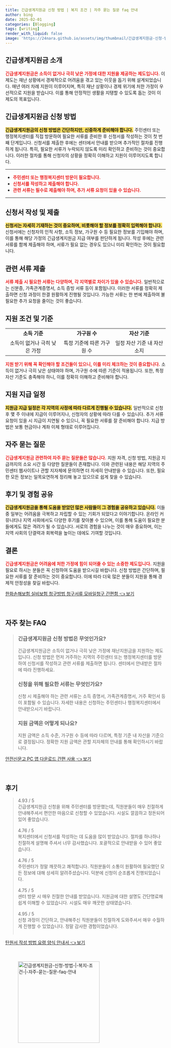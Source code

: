 ```yaml
---
title: 긴급생계지원금 신청 방법 | 복지 조건 | 자주 묻는 질문 faq 안내
author: bing
date: 2025-02-01
categories: [Blogging]
tags: [writing]
render_with_liquid: false
image: 'https://24nara.github.io/assets/img/thumbnail/긴급생계지원금-신청-방법-|-복지-조건-|-자주-묻는-질문-faq-안내.webp'
---
```



<h2 id='긴급생계지원금_소개'>긴급생계지원금 소개</h2>

<p><b><span style="color: #ee2323;">긴급생계지원금은 소득이 없거나 극히 낮은 가정에 대한 지원을 제공하는 제도입니다.</span></b> 이 제도는 재난 상황에서 경제적으로 어려움을 겪고 있는 이웃을 돕기 위해 설계되었습니다. 매년 여러 차례 지원이 이루어지며, 특히 재난 상황이나 경제 위기에 처한 가정이 우선적으로 지원을 받습니다. 이를 통해 안정적인 생활을 지탱할 수 있도록 돕는 것이 이 제도의 목표입니다.</p>

<h2 id='신청방법'>긴급생계지원금 신청 방법</h2>

<p><b><span style="background-color: #ffe066;">긴급생계지원금의 신청 방법은 간단하지만, 신중하게 준비해야 합니다.</span></b> 주민센터 또는 행정복지센터를 직접 방문하여 필요한 서류를 준비한 후 신청서를 작성하는 것이 첫 번째 단계입니다. 신청서를 제출한 후에는 센터에서 안내를 받으며 추가적인 절차를 진행하게 됩니다. 특히, 필요한 서류가 누락되지 않도록 미리 확인하고 준비하는 것이 중요합니다. 이러한 절차를 통해 신청자의 상황을 정확히 이해하고 지원이 이루어지도록 합니다.</p>

<hr />

<ul>
    <li><b><span style="color: #ee2323;">주민센터 또는 행정복지센터 방문이 필요합니다.</span></b></li>
    <li><b><span style="color: #ee2323;">신청서를 작성하고 제출해야 합니다.</span></b></li>
    <li><b><span style="color: #ee2323;">관련 서류는 필수로 제출해야 하며, 추가 서류 요청이 있을 수 있습니다.</span></b></li>
</ul>

<hr />

<h2 id='신청서_작성'>신청서 작성 및 제출</h2>

<p><b><span style="background-color: #ffe066;">신청서는 자세히 기재하는 것이 중요하며, 비롯해야 할 정보를 정확히 입력해야 합니다.</span></b> 신청서에는 신청자의 인적 사항, 소득 정보, 가구원 수 등 필요한 정보를 기입해야 하며, 이를 통해 해당 가정의 긴급생계지원금 지급 여부를 판단하게 됩니다. 작성 후에는 관련 서류를 함께 제출해야 하며, 서류가 필요 없는 경우도 있으니 미리 확인하는 것이 필요합니다.</p>

<h2 id='관련서류'>관련 서류 제출</h2>

<p><b><span style="color: #ee2323;">서류 제출 시 필요한 서류는 다양하며, 각 지역별로 차이가 있을 수 있습니다.</span></b> 일반적으로는 신분증, 가족관계증명서, 소득 증빙 서류 등이 포함됩니다. 이러한 서류를 정확히 제출하면 신청 과정이 한결 원활하게 진행될 것입니다. 가능한 서류는 한 번에 제출하여 불필요한 추가 요청을 줄이는 것이 좋습니다.</p>

<h2 id='지원_조건'>지원 조건 및 기준</h2>

<table>
    <tr>
        <td style="text-align: center; height: 17px;"><b>소득 기준</b></td>
        <td style="text-align: center; height: 17px;"><b>가구원 수</b></td>
        <td style="text-align: center; height: 17px;"><b>자산 기준</b></td>
    </tr>
    <tr>
        <td style="text-align: center; height: 17px;">소득이 없거나 극히 낮은 가정</td>
        <td style="text-align: center; height: 17px;">특정 기준에 따른 가구원 수</td>
        <td style="text-align: center; height: 17px;">일정 자산 기준 내 자산 소지</td>
    </tr>
</table>

<p><b><span style="color: #ee2323;">지원 받기 위해 꼭 확인해야 할 조건들이 있으니, 이를 미리 체크하는 것이 중요합니다.</span></b> 소득이 없거나 극히 낮은 상태여야 하며, 가구원 수에 따른 기준이 적용됩니다. 또한, 특정 자산 기준도 충족해야 하니, 이를 정확히 이해하고 준비해야 합니다.</p>

<h2 id='지원_일정'>지원 지급 일정</h2>

<p><b><span style="background-color: #ffe066;">지원금 지급 일정은 각 지역의 사정에 따라 다르게 진행될 수 있습니다.</span></b> 일반적으로 신청 후 몇 주 이내에 지급이 이루어지나, 신청자의 상황에 따라 다를 수 있습니다. 추가 서류 요청이 있을 시 지급이 지연될 수 있으니, 꼭 필요한 서류를 잘 준비해야 합니다. 지급 방법은 보통 현금이나 계좌 이체 형태로 이루어집니다.</p>

<h2 id='자주_묻는_질문'>자주 묻는 질문</h2>

<p><b><span style="color: #ee2323;">긴급생계지원금 관련하여 자주 묻는 질문들은 많습니다.</span></b> 지원 자격, 신청 방법, 지원금 지급까지의 소요 시간 등 다양한 질문들이 존재합니다. 이와 관련된 내용은 해당 지역의 주민센터 웹사이트나 관할 지자체에 문의하면 더 자세히 안내받을 수 있습니다. 또한, 필요한 모든 정보는 일목요연하게 정리해 놓고 있으므로 쉽게 찾을 수 있습니다.</p>

<h2 id='후기_및_경험'>후기 및 경험 공유</h2>

<p><b><span style="background-color: #ffe066;">긴급생계지원금을 통해 도움을 받았던 많은 사람들이 그 경험을 공유하고 있습니다.</span></b> 이들 중 일부는 어려움을 극복하고 자립할 수 있는 기회가 되었다고 이야기합니다. 온라인 커뮤니티나 지역 사회에서도 다양한 후기를 찾아볼 수 있으며, 이를 통해 도움이 필요한 분들에게도 많은 격려가 될 수 있습니다. 서로의 경험을 나누는 것이 매우 중요하며, 이는 지역 사회의 단결력과 회복력을 높이는 데에도 기여할 것입니다.</p>

<h2 id='결론'>결론</h2>

<p><b><span style="color: #ee2323;">긴급생계지원금은 어려움에 처한 가정에 힘이 되어줄 수 있는 소중한 제도입니다.</span></b> 지원을 필요로 하시는 분들은 꼭 신청하여 도움을 받으시길 바랍니다. 신청 방법은 간단하며, 필요한 서류를 잘 준비하는 것이 중요합니다. 이에 따라 더욱 많은 분들이 지원을 통해 경제적 안정성을 찾길 바랍니다.</p>


<p><a class="click-button" title="한화손해보험 실비보험 청구방법 청구서류 모바일청구 간편함" href="https://24nara.github.io/posts/%ED%95%9C%ED%99%94%EC%86%90%ED%95%B4%EB%B3%B4%ED%97%98-%EC%8B%A4%EB%B9%84%EB%B3%B4%ED%97%98-%EC%B2%AD%EA%B5%AC%EB%B0%A9%EB%B2%95-%EC%B2%AD%EA%B5%AC%EC%84%9C%EB%A5%98-%EB%AA%A8%EB%B0%94%EC%9D%BC%EC%B2%AD%EA%B5%AC-%EA%B0%84%ED%8E%B8%ED%95%A8/" rel="dofollow">한화손해보험 실비보험 청구방법 청구서류 모바일청구 간편함 👈 보기</a></p><br>
<h2 id='자주_찾는_FAQ'>자주 찾는 FAQ</h2>
<div itemscope="" itemtype="https://schema.org/FAQPage"> 
<blockquote> 
<div itemscope="" itemprop="mainEntity" itemtype="https://schema.org/Question"> 
<h3 itemprop="name">긴급생계지원금 신청 방법은 무엇인가요?</h3> 
<div itemscope="" itemprop="acceptedAnswer" itemtype="https://schema.org/Answer"> 
<span itemprop="text"> 
<p>긴급생계지원금은 소득이 없거나 극히 낮은 가정에 재난지원금을 지원하는 제도입니다. 신청 방법은 먼저 거주하는 지역의 주민센터 또는 행정복지센터를 방문하여 신청서를 작성하고 관련 서류를 제출하면 됩니다. 센터에서 안내받은 절차에 따라 진행하세요.</p> 
</span> 
</div> 
</div> 

<div itemscope="" itemprop="mainEntity" itemtype="https://schema.org/Question"> 
<h3 itemprop="name">신청을 위해 필요한 서류는 무엇인가요?</h3> 
<div itemscope="" itemprop="acceptedAnswer" itemtype="https://schema.org/Answer"> 
<span itemprop="text"> 
<p>신청 시 제출해야 하는 관련 서류는 소득 증명서, 가족관계증명서, 거주 확인서 등이 포함될 수 있습니다. 자세한 내용은 신청하는 주민센터나 행정복지센터에서 안내받으시기 바랍니다.</p> 
</span> 
</div> 
</div> 

<div itemscope="" itemprop="mainEntity" itemtype="https://schema.org/Question"> 
<h3 itemprop="name">지원 금액은 어떻게 되나요?</h3> 
<div itemscope="" itemprop="acceptedAnswer" itemtype="https://schema.org/Answer"> 
<span itemprop="text"> 
<p>지원 금액은 소득 수준, 가구원 수 등에 따라 다르며, 특정 기준 내 자산을 기준으로 결정됩니다. 정확한 지원 금액은 관할 지자체의 안내를 통해 확인하시기 바랍니다.</p> 
</span> 
</div> 
</div> 
</blockquote> 
</div>
<p><a class="click-button" title="안전신문고 PC 앱 다운로드 간편 사용" href="https://24nara.github.io/posts/%EC%95%88%EC%A0%84%EC%8B%A0%EB%AC%B8%EA%B3%A0-PC-%EC%95%B1-%EB%8B%A4%EC%9A%B4%EB%A1%9C%EB%93%9C-%EA%B0%84%ED%8E%B8-%EC%82%AC%EC%9A%A9/" rel="dofollow">안전신문고 PC 앱 다운로드 간편 사용 👈 보기</a></p><br>
<h2 id='후기'>후기</h2>
<div itemscope itemtype="https://schema.org/Product">
  <blockquote>
  <div itemprop="review" itemscope itemtype="https://schema.org/Review">
      <div itemprop="reviewRating" itemscope itemtype="https://schema.org/Rating"> <span itemprop="ratingValue">4.93</span> / <span itemprop="bestRating">5</span> </div>
      <span itemprop="reviewBody">긴급생계지원금 신청을 위해 주민센터를 방문했는데, 직원분들이 매우 친절하게 안내해주셔서 편안한 마음으로 신청할 수 있었습니다. 시설도 깔끔하고 정돈되어 있어 좋았습니다.</span>
  </div>
  <br>
  <div itemprop="review" itemscope itemtype="https://schema.org/Review">
      <div itemprop="reviewRating" itemscope itemtype="https://schema.org/Rating"> <span itemprop="ratingValue">4.76</span> / <span itemprop="bestRating">5</span> </div>
      <span itemprop="reviewBody">복지센터에서 신청서를 작성하는 데 도움을 많이 받았습니다. 절차를 하나하나 친절하게 설명해 주셔서 너무 감사했습니다. 포괄적으로 안내받을 수 있어 좋았습니다.</span>
  </div>
  <br>
  <div itemprop="review" itemscope itemtype="https://schema.org/Review">
      <div itemprop="reviewRating" itemscope itemtype="https://schema.org/Rating"> <span itemprop="ratingValue">4.76</span> / <span itemprop="bestRating">5</span> </div>
      <span itemprop="reviewBody">주민센터가 정말 깨끗하고 쾌적합니다. 직원분들이 소통이 원활하여 필요했던 모든 정보에 대해 상세히 알려주셨습니다. 덕분에 신청이 순조롭게 진행되었습니다.</span>
  </div>
  <br>
  <div itemprop="review" itemscope itemtype="https://schema.org/Review">
      <div itemprop="reviewRating" itemscope itemtype="https://schema.org/Rating"> <span itemprop="ratingValue">4.75</span> / <span itemprop="bestRating">5</span> </div>
      <span itemprop="reviewBody">센터 방문 시 매우 친절한 안내를 받았습니다. 지원금에 대한 설명도 간단명료해 쉽게 이해할 수 있었습니다. 시설도 매우 깨끗한 상태였습니다.</span>
  </div>
  <br>
  <div itemprop="review" itemscope itemtype="https://schema.org/Review">
      <div itemprop="reviewRating" itemscope itemtype="https://schema.org/Rating"> <span itemprop="ratingValue">4.95</span> / <span itemprop="bestRating">5</span> </div>
      <span itemprop="reviewBody">신청 과정이 간단하고, 안내해주신 직원분들이 친절하게 도와주셔서 매우 수월하게 진행할 수 있었습니다. 정말 감사한 경험이었습니다.</span>
  </div>
  <br>
  </blockquote>
</div>
<p><a class="click-button" title="탄원서 작성 방법 요령 양식 안내서" href="https://24nara.github.io/posts/%ED%83%84%EC%9B%90%EC%84%9C-%EC%9E%91%EC%84%B1-%EB%B0%A9%EB%B2%95-%EC%9A%94%EB%A0%B9-%EC%96%91%EC%8B%9D-%EC%95%88%EB%82%B4%EC%84%9C/" rel="dofollow">탄원서 작성 방법 요령 양식 안내서 👈 보기</a></p><br>
<figure class="image"><img src="https://24nara.github.io/assets/img/thumbnail/긴급생계지원금-신청-방법-|-복지-조건-|-자주-묻는-질문-faq-안내.webp" alt="긴급생계지원금-신청-방법-|-복지-조건-|-자주-묻는-질문-faq-안내" width="256" height="256"></figure>